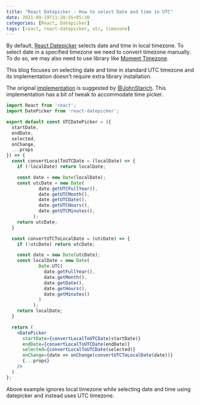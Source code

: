 ```yaml
---
title: "React Datepicker - How to select Date and time in UTC"
date: 2021-09-19T11:28:55+05:30
categories: [React, Datepicker]
tags: [react, react-datepicker, utc, timezone]
---
```


By default, [React Datepicker](https://www.npmjs.com/package/react-datepicker)
selects date and time in local timezone.
To select date in a specified timezone
we need to convert timezone manually.
To do so, we may also need to use library like
[Moment Timezone](https://momentjs.com/timezone/).

This blog focuses on selecting date and time in
standard UTC timezone
and its implementation doesn't require
extra library installation.

The original
[implementation](https://github.com/JohnStarich/sage/blob/b422b0ccef05fffe29143f335017ad2fc24f76fc/web/src/UTCDatePicker.js)
is suggested by
[@JohnStarich](https://github.com/JohnStarich).
This implementation has a bit of tweak to accommodate time picker.

```jsx
import React from 'react';
import DatePicker from 'react-datepicker';

export default const UTCDatePicker = ({
  startDate,
  endDate,
  selected,
  onChange,
  ...props
}) => {
  const convertLocalToUTCDate = (localDate) => {
    if (!localDate) return localDate;

    const date = new Date(localDate);
    const utcDate = new Date(
            date.getUTCFullYear(),
            date.getUTCMonth(),
            date.getUTCDate(),
            date.getUTCHours(),
            date.getUTCMinutes(),
          );
    return utcDate;
  }

  const convertUTCToLocalDate = (utcDate) => {
    if (!utcDate) return utcDate;

    const date = new Date(utcDate);
    const localDate = new Date(
            Date.UTC(
              date.getFullYear(),
              date.getMonth(),
              date.getDate(),
              date.getHours(),
              date.getMinutes()
            )
          );
    return localDate;
  }

  return (
    <DatePicker
      startDate={convertLocalToUTCDate(startDate)}
      endDate={convertLocalToUTCDate(endDate)}
      selected={convertLocalToUTCDate(selected)}
      onChange={date => onChange(convertUTCToLocalDate(date))}
      {...props}
    />
  )
};
```

Above example ignores local timezone
while selecting date and time
using datepicker and instead uses
UTC timezone.

